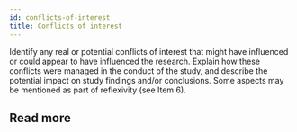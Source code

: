```yaml
---
id: conflicts-of-interest
title: Conflicts of interest
---
```

Identify any real or potential conflicts of interest that might have influenced or could appear to have influenced the research. Explain how these conflicts were managed in the conduct of the study, and describe the potential impact on study findings and/or conclusions. Some aspects may be mentioned as part of reflexivity (see Item 6).

## Read more

<!-- #TODO: examples  -->
